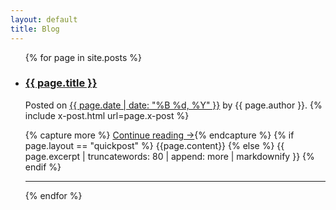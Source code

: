 ```yaml
---
layout: default
title: Blog
---
```


<ul class="unstyled">
  {% for page in site.posts %}
    <li>
      <h3><a href="{{ page.url }}">{{ page.title }}</a></h3>
      <p>Posted on <a href="{{ page.url }}">{{ page.date | date: "%B %d, %Y" }}</a> by {{ page.author }}. {% include x-post.html url=page.x-post %}</p>
      {% capture more %} <a href="{{ page.url }}">Continue reading →</a>{% endcapture %}
      {% if page.layout == "quickpost" %}
        {{page.content}}
      {% else %}
        {{ page.excerpt | truncatewords: 80 | append: more | markdownify }}
      {% endif %}
      <hr>
    </li>
  {% endfor %}
</ul>
